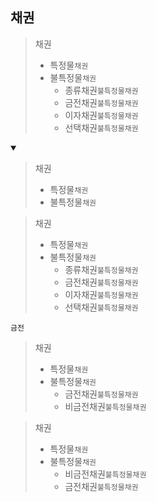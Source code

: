 ## 채권
> 채권
> - 특정물`채권`
> - 불특정물`채권`
>   - 종류채권`불특정물채권`
>   - 금전채권`불특정물채권`
>   - 이자채권`불특정물채권`
>   - 선택채권`불특정물채권`
<details open>
    <summary></summary>

> 채권
> - 특정물`채권`
> - 불특정물`채권`

> 채권
> - 특정물`채권`
> - 불특정물`채권`
>   - 종류채권`불특정물채권`
>   - 금전채권`불특정물채권`
>   - 이자채권`불특정물채권`
>   - 선택채권`불특정물채권`


`금전`
> 채권
> - 특정물`채권`
> - 불특정물`채권`
>   - 금전채권`불특정물채권`
>   - 비금전채권`불특정물채권`

> 채권
> - 특정물`채권`
> - 불특정물`채권`
>   - 비금전채권`불특정물채권`
>   - 금전채권`불특정물채권`
</details>

